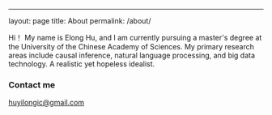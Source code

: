 ---
layout: page
title: About
permalink: /about/

Hi！ My name is Elong Hu, and I am currently pursuing a master's degree at the University of the Chinese Academy of Sciences. My primary research areas include causal inference, natural language processing, and big data technology. A realistic yet hopeless idealist.

### Contact me

[huyilongic@gmail.com](huyilongic@gmail.com)
